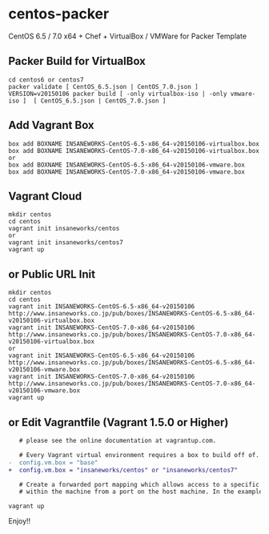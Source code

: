 centos-packer
=============

CentOS 6.5 / 7.0 x64 + Chef + VirtualBox / VMWare for Packer Template

## Packer Build for VirtualBox

```
cd centos6 or centos7
packer validate [ CentOS_6.5.json | CentOS_7.0.json ]
VERSION=v20150106 packer build [ -only virtualbox-iso | -only vmware-iso ]  [ CentOS_6.5.json | CentOS_7.0.json ]
```

## Add Vagrant Box

```
box add BOXNAME INSANEWORKS-CentOS-6.5-x86_64-v20150106-virtualbox.box
box add BOXNAME INSANEWORKS-CentOS-7.0-x86_64-v20150106-virtualbox.box
or
box add BOXNAME INSANEWORKS-CentOS-6.5-x86_64-v20150106-vmware.box
box add BOXNAME INSANEWORKS-CentOS-7.0-x86_64-v20150106-vmware.box
```

## Vagrant Cloud

```
mkdir centos
cd centos
vagrant init insaneworks/centos
or
vagrant init insaneworks/centos7
vagrant up
```


## or Public URL Init

```
mkdir centos
cd centos
vagrant init INSANEWORKS-CentOS-6.5-x86_64-v20150106 http://www.insaneworks.co.jp/pub/boxes/INSANEWORKS-CentOS-6.5-x86_64-v20150106-virtualbox.box
vagrant init INSANEWORKS-CentOS-7.0-x86_64-v20150106 http://www.insaneworks.co.jp/pub/boxes/INSANEWORKS-CentOS-7.0-x86_64-v20150106-virtualbox.box
or
vagrant init INSANEWORKS-CentOS-6.5-x86_64-v20150106 http://www.insaneworks.co.jp/pub/boxes/INSANEWORKS-CentOS-6.5-x86_64-v20150106-vmware.box
vagrant init INSANEWORKS-CentOS-7.0-x86_64-v20150106 http://www.insaneworks.co.jp/pub/boxes/INSANEWORKS-CentOS-7.0-x86_64-v20150106-vmware.box
vagrant up
```

## or Edit Vagrantfile (Vagrant 1.5.0 or Higher)

```diff
   # please see the online documentation at vagrantup.com.

   # Every Vagrant virtual environment requires a box to build off of.
-  config.vm.box = "base"
+  config.vm.box = "insaneworks/centos" or "insaneworks/centos7"

   # Create a forwarded port mapping which allows access to a specific port
   # within the machine from a port on the host machine. In the example below,
```

```
vagrant up
```

Enjoy!!
